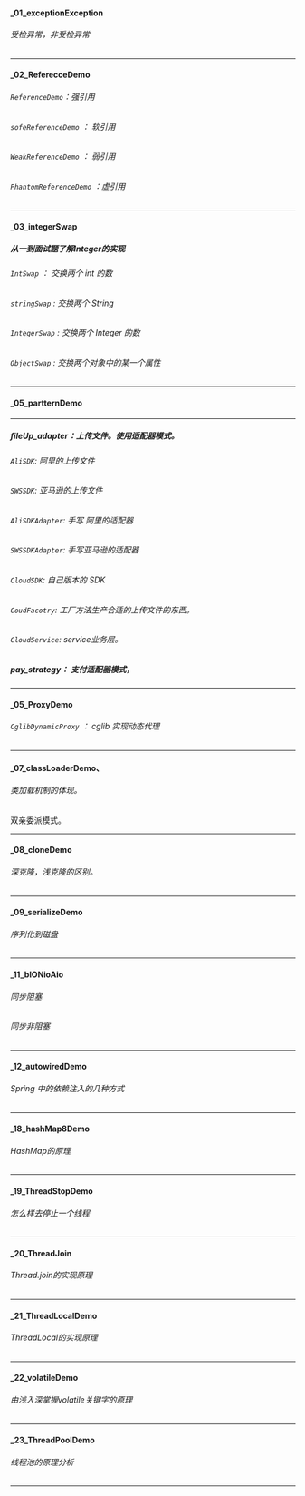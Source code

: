 #### _01_exceptionException

######  受检异常，非受检异常

--------------

#### _02_ReferecceDemo

###### `ReferenceDemo`：强引用

###### `sofeReferenceDemo` ： 软引用

###### `WeakReferenceDemo` ： 弱引用

###### `PhantomReferenceDemo` ：虚引用

----------

#### _03_integerSwap

##### 从一到面试题了解Integer的实现

###### `IntSwap` ： 交换两个 int 的数

###### `stringSwap` : 交换两个 String 

###### `IntegerSwap` : 交换两个 Integer 的数

###### `ObjectSwap` : 交换两个对象中的某一个属性

----------------

#### _05_partternDemo

---------

##### fileUp_adapter：上传文件。使用适配器模式。

###### `AliSDK`: 阿里的上传文件

###### `SWSSDK`: 亚马逊的上传文件

###### `AliSDKAdapter`: 手写 阿里的适配器

###### `SWSSDKAdapter`: 手写亚马逊的适配器

###### `CloudSDK`: 自己版本的 SDK

###### `CoudFacotry`: 工厂方法生产合适的上传文件的东西。

###### `CloudService`: service业务层。

##### pay_strategy： 支付适配器模式，

-------------

#### _05_ProxyDemo

###### `CglibDynamicProxy` ： cglib 实现动态代理

-------------------

####  _07_classLoaderDemo、

###### 类加载机制的体现。

双亲委派模式。

----------

#### _08_cloneDemo

###### 深克隆，浅克隆的区别。

----------

#### _09_serializeDemo

###### 序列化到磁盘

---------

#### _11_bIONioAio

###### 同步阻塞

###### 同步非阻塞

----------

#### _12_autowiredDemo

###### Spring 中的依赖注入的几种方式

---------

#### _18_hashMap8Demo

###### HashMap的原理

-----------

#### _19_ThreadStopDemo

###### 怎么样去停止一个线程

------------

#### _20_ThreadJoin

###### Thread.join的实现原理

----------

#### _21_ThreadLocalDemo

###### ThreadLocal的实现原理

-------------

#### _22_volatileDemo

###### 由浅入深掌握volatile关键字的原理

----------

#### _23_ThreadPoolDemo

###### 线程池的原理分析

------------

